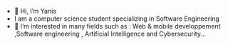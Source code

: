 - 👋 Hi, I’m Yanis
-  I am a computer science student specializing in Software Engineering
- 👀 I’m interested in many fields such as : Web & mobile developpement ,Software engineering , Artificial Intelligence and Cybersecurity...


<!---
yanisamrouche/yanisamrouche is a ✨ special ✨ repository because its `README.md` (this file) appears on your GitHub profile.
You can click the Preview link to take a look at your changes.
--->
